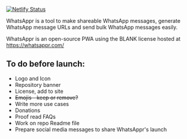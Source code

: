 [![Netlify Status](https://api.netlify.com/api/v1/badges/31dfe589-8aeb-4a06-9684-1723244129ba/deploy-status)](https://app.netlify.com/sites/whatsappr/deploys)

WhatsAppr is a tool to make shareable WhatsApp messages, generate WhatsApp message URLs and send bulk WhatsApp messages easily.

WhatsAppr is an open-source PWA using the BLANK license hosted at https://whatsappr.com/

## To do before launch:
* Logo and Icon
* Repository banner
* License, add to site
*  ~~Emojis - keep or remove?~~
* Write more use cases
* Donations
* Proof read FAQs
* Work on repo Readme file
* Prepare social media messages to share WhatsAppr's launch
